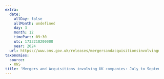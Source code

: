 ```yaml
---
extra:
  date:
    allDay: false
    allMonth: undefined
    day: 3
    month: 12
    timePart: 09:30
    utc: 1733218200000
    year: 2024
  url: https://www.ons.gov.uk/releases/mergersandacquisitionsinvolvingukcompaniesjulytoseptember2024
taxonomies:
  source:
  - ONS
title: 'Mergers and Acquisitions involving UK companies: July to September 2024'
---
```

